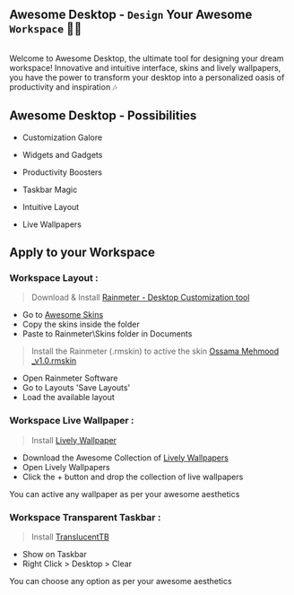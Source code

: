 ## Awesome Desktop - `Design` Your Awesome `Workspace` 🎉🎶

<p align="left">
  <img alt="" style="{max-height: 20px}" src="./Awesome Previews/Ossama's Desktop.gif">
</p>

<p>
Welcome to Awesome Desktop, the ultimate tool for designing your dream workspace! Innovative and intuitive interface, skins and lively wallpapers, you have the power to transform your desktop into a personalized oasis of productivity and inspiration 🎶
</p>

## Awesome Desktop - Possibilities

- Customization Galore

- Widgets and Gadgets

- Productivity Boosters

- Taskbar Magic

- Intuitive Layout

- Live Wallpapers

## Apply to your Workspace

### Workspace Layout :

> Download & Install <a href="https://www.rainmeter.net" target="_blank">Rainmeter - Desktop Customization tool</a>

- Go to <a href="Awesome Skins" target="_blank">Awesome Skins</a>
- Copy the skins inside the folder
- Paste to Rainmeter\Skins folder in Documents

> Install the Rainmeter (.rmskin) to active the skin <a href="Awesome Skins/Ossama Mehmood _v1.0.rmskin" target="_blank">Ossama Mehmood _v1.0.rmskin</a>

- Open Rainmeter Software
- Go to Layouts 'Save Layouts'
- Load the available layout

### Workspace Live Wallpaper :

> Install <a href="https://apps.microsoft.com/store/detail/lively-wallpaper/9NTM2QC6QWS7">Lively Wallpaper</a>
- Download the Awesome Collection of <a href="Lively Wallpapers">Lively Wallpapers</a>
- Open Lively Wallpapers
- Click the + button and drop the collection of live wallpapers

You can active any wallpaper as per your awesome aesthetics 

### Workspace Transparent Taskbar :

> Install <a href="https://apps.microsoft.com/store/detail/translucenttb/9PF4KZ2VN4W9">TranslucentTB</a>
- Show on Taskbar
- Right Click > Desktop > Clear

You can choose any option as per your awesome aesthetics 
